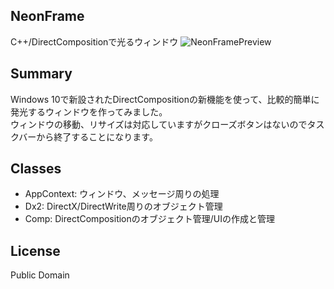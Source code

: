 ﻿NeonFrame
---

C++/DirectCompositionで光るウィンドウ
![NeonFramePreview](https://raw.githubusercontent.com/Pctg-x8/NeonFrame/master/screen.png)

## Summary

Windows 10で新設されたDirectCompositionの新機能を使って、比較的簡単に発光するウィンドウを作ってみました。  
ウィンドウの移動、リサイズは対応していますがクローズボタンはないのでタスクバーから終了することになります。

## Classes

- AppContext: ウィンドウ、メッセージ周りの処理
- Dx2: DirectX/DirectWrite周りのオブジェクト管理
- Comp: DirectCompositionのオブジェクト管理/UIの作成と管理

## License

Public Domain
